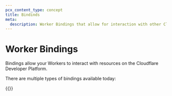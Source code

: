 ```yaml
---
pcx_content_type: concept
title: Bindinds
meta:
  description: Worker Bindings that allow for interaction with other Cloudflare Resources.
---
```


# Worker Bindings

Bindings allow your Workers to interact with resources on the Cloudflare Developer Platform.

There are multiple types of bindings available today:


{{<directory-listing>}}